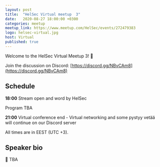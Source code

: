 ```yaml
---
layout: post
title:  "HelSec Virtual meetup  3"
date:   2020-08-27 18:00:00 +0300
categories: meetup
meetup_link: https://www.meetup.com/HelSec/events/272479383
logo: helsec-virtual.jpg
host: Virtual
published: true
---
```


Welcome to the HelSec Virtual Meetup 3! 🤗

Join the discussion on Discord: [https://discord.gg/NBvCAm8](https://discord.gg/NBvCAm8)

## Schedule

**18:00** Stream open and word by HelSec

Program TBA

**21:00** Virtual conference end - Virtual networking and some pystyy vetää will continue on our Discord server

All times are in EEST (UTC +3).

## Speaker bio
🔹 TBA
